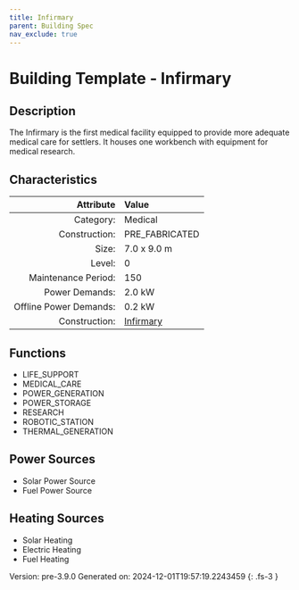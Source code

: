 ```yaml
---
title: Infirmary
parent: Building Spec
nav_exclude: true
---
```

# Building Template - Infirmary

## Description
The Infirmary is the first medical facility equipped to provide more adequate medical care for settlers. It houses one workbench with equipment for medical research.

## Characteristics

| Attribute      | Value |
|--------:|:------|
|Category:|Medical|
|Construction:|PRE_FABRICATED|
|Size:|7.0 x 9.0 m|
|Level:|0|
|Maintenance Period:|150|
|Power Demands:|2.0 kW|
|Offline Power Demands:|0.2 kW|
|Construction:|[Infirmary](../construction/infirmary.html)|

## Functions
      
- LIFE_SUPPORT
- MEDICAL_CARE
- POWER_GENERATION
- POWER_STORAGE
- RESEARCH
- ROBOTIC_STATION
- THERMAL_GENERATION


## Power Sources
      
- Solar Power Source
- Fuel Power Source

## Heating Sources

- Solar Heating
- Electric Heating
- Fuel Heating

Version: pre-3.9.0 Generated on: 2024-12-01T19:57:19.2243459
{: .fs-3 }